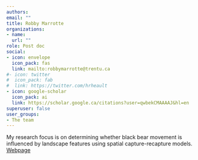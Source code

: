 ```yaml
---
authors:
email: ""
title: Robby Marrotte
organizations:
- name: 
  url: ""
role: Post doc
social:
- icon: envelope
  icon_pack: fas
  link: mailto:robbymarrotte@trentu.ca
#- icon: twitter
#  icon_pack: fab
#  link: https://twitter.com/hrheault
- icon: google-scholar
  icon_pack: ai
  link: https://scholar.google.ca/citations?user=qwbekCMAAAAJ&hl=en
superuser: false
user_groups:
- The team
---
```


My research focus is on determining whether black bear movement is influenced by landscape features using spatial capture-recapture models. [Webpage](https://robbymarrotte.weebly.com/)